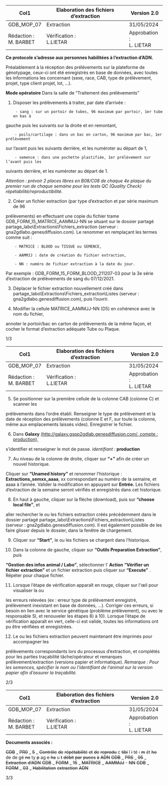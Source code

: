 |Col1|Elaboration des fichiers d’extraction|Version 2.0|
|---|---|---|
|GDB_MOP_07|Extraction|31/05/2024|
|Rédaction :<br>M. BARBET|Vérification :<br>L.LIETAR|Approbation :<br>L. LIETAR|


**Ce protocole s’adresse aux personnes habilitées à l’extraction d’ADN.**

Préalablement à la réception des prélèvements sur la plateforme de génotypage, ceux-ci ont
été enregistrés en base de données, avec toutes les informations les concernant (sexe, race,
CAB, type de prélèvement, projet, type client projet, lot, …).

**Mode opératoire**
Dans la salle de “Traitement des prélèvements”

1) Disposer les prélèvements à traiter, par date d’arrivée :

        - sang : sur un portoir de tubes, 96 maximum par portoir, 1er tube en bas à
gauche puis les suivants sur la droite et en remontant,

        - poils/cartilage : dans un bac en carton, 96 maximum par bac, 1er prélèvement
sur l’avant puis les suivants derrière, et les numéroter au départ de 1,

        - semence : dans une pochette plastifiée, 1er prélèvement sur l’avant puis les
suivants derrière, et les numéroter au départ de 1.

_Attention : prévoir 2 places libres en B08/C08 de chaque 4e plaque du premier run de chaque_
_semaine pour les tests QC (Quality Check) répétabilité/reproductibilité._

2) Créer un fichier extraction (par type d’extraction et par série maximum de 96

prélèvements) en effectuant une copie du fichier trame
GDB_FORM_15_MATRICE_AAMMJJ-NN se situant sur le dossier partagé
partage_labo\Extractions\Fichiers_extraction (serveur :
gna2gdlabo.genesdiffusion.com).
Le renommer en remplaçant les termes comme suit :

        - MATRICE : BLOOD ou TISSUE ou SEMENCE,

        - AAMMJJ : date de création du fichier extraction,

        - NN : numéro de fichier extraction à la date du jour.
Par exemple : GDB_FORM_15_FORM_BLOOD_211207-03 pour la 3e série
d’extraction de prélèvements de sang du 07/12/2021.

3) Déplacer le fichier extraction nouvellement créé dans
partage_labo\Extractions\Fichiers_extraction\Listes (serveur :
gna2gdlabo.genesdiffusion.com), puis l’ouvrir.

4) Modifier la cellule MATRICE_AAMMJJ-NN (D5) en cohérence avec le nom du fichier,

annoter le portoir/bac en carton de prélèvements de la même façon, et cocher le format
d’extraction adéquate Tube ou Plaque.

1/3

|Col1|Elaboration des fichiers d’extraction|Version 2.0|
|---|---|---|
|GDB_MOP_07|Extraction|31/05/2024|
|Rédaction :<br>M. BARBET|Vérification :<br>L.LIETAR|Approbation :<br>L. LIETAR|


5) Se positionner sur la première cellule de la colonne CAB (colonne C) et scanner les

prélèvements dans l’ordre établi. Renseigner le type de prélèvement et la date de
réception des prélèvements (colonne E et F, sur toute la colonne, même aux
emplacements laissés vides). Enregistrer le fichier.

6) Dans **Galaxy** [(http://galaxy.gspp2gdlab.genesdiffusion.com/, compte : production),](http://galaxy.gspp2gdlab.genesdiffusion.com/)

s’identifier et renseigner le mot de passe.
_identifiant :_ **production**

7) Au niveau de la colonne de droite, cliquer sur **“+”** afin de créer un nouvel historique.

Cliquer sur **“Unamed history”** et renommer l’historique : **Extractions_semxx_aaaa**,
xx correspondant au numéro de la semaine, et aaaa à l’année. Valider la modification
en appuyant sur **Entrée.**
Les fichiers d’extraction de la semaine seront vérifiés et enregistrés dans cet
historique.

8) En haut à gauche, cliquer sur la flèche (download), puis sur **“choose local file”**, et

aller rechercher le ou les fichiers extraction créés précédemment dans le dossier
partagé partage_labo\Extractions\Fichiers_extraction\Listes (serveur :
gna2gdlabo.genesdiffusion.com). Il est également possible de les faire glisser depuis
le dossier, dans la fenêtre de chargement.

9) Cliquer sur **“Start”**, le ou les fichiers se chargent dans l’historique.

10) Dans la colonne de gauche, cliquer sur **“Outils Preparation Extraction”**, puis

**“Gestion des infos animal / Labo”**, sélectionner l’ **Action** **“Vérifier un fichier**
**extraction”** et un fichier extraction puis cliquer sur **“Execute”** .
Répéter pour chaque fichier.

11) Lorsque l’étape de vérification apparaît en rouge, cliquer sur l'œil pour visualiser la ou

les erreurs relevées (ex : erreur type de prélèvement enregistré, prélèvement
inexistant en base de données, …). Corriger ces erreurs, si besoin en lien avec le
service génétique (problème prélèvement), ou avec le responsable SI, et renouveler
les étapes 8) à 10).
Lorsque l’étape de vérification apparaît en vert, celle-ci est valide, toutes les
informations ont pu être vérifiées et enregistrées.

12) Le ou les fichiers extraction peuvent maintenant être imprimés pour accompagner les

prélèvements correspondants lors du processus d’extraction, et complétés pour les
parties traçabilité tâche/opérateur et remarques prélèvement/extraction (versions
papier et informatique).
_Remarque :_ _Pour les semences, spécifier le nom ou l’identifiant de l’animal sur la_
_version papier afin d’assurer la traçabilité._

2/3

|Col1|Elaboration des fichiers d’extraction|Version 2.0|
|---|---|---|
|GDB_MOP_07|Extraction|31/05/2024|
|Rédaction :<br>M. BARBET|Vérification :<br>L.LIETAR|Approbation :<br>L. LIETAR|


**Documents associés :**

~~GDB~~ _ ~~PR0~~ _ ~~5~~ _ ~~Contrôle~~ ~~de~~ ~~répétabilité~~ ~~et~~ ~~de~~ ~~reprodu~~ c ~~tibi~~ l ~~i~~ té ~~:~~ ~~m~~ ét ~~ho~~ de de gé ~~no~~ ty ~~p~~ ag ~~e~~ ~~ha~~ u ~~t~~ ~~débit~~ ~~par~~ ~~puces~~ ~~à~~ ~~ADN~~
~~GDB~~ _ ~~PRS~~ _ ~~05~~ _ ~~Extraction~~ ~~d'ADN~~
~~GDB~~ _ ~~FORM~~ _ ~~15~~ _ ~~MATRICE~~ _ ~~AAMMJJ~~ - ~~NN~~
~~GDB~~ _ ~~FORM~~ _ ~~03~~ _ ~~Habilitation~~ ~~extraction~~ ~~ADN~~

3/3

